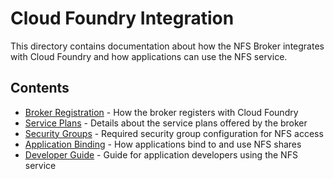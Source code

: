 # Cloud Foundry Integration

This directory contains documentation about how the NFS Broker integrates with Cloud Foundry and how applications can use the NFS service.

## Contents

- [Broker Registration](broker-registration.md) - How the broker registers with Cloud Foundry
- [Service Plans](service-plans.md) - Details about the service plans offered by the broker
- [Security Groups](security-groups.md) - Required security group configuration for NFS access
- [Application Binding](application-binding.md) - How applications bind to and use NFS shares
- [Developer Guide](developer-guide.md) - Guide for application developers using the NFS service